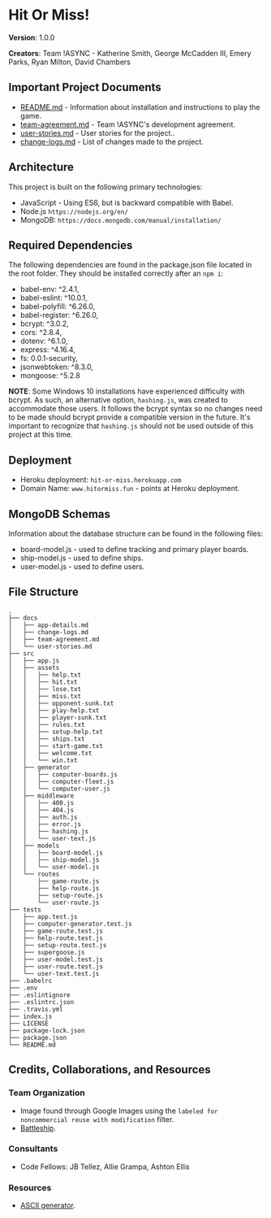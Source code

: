 # Hit Or Miss!

**Version**: 1.0.0

**Creators**: Team !ASYNC - Katherine Smith, George McCadden III, Emery Parks, Ryan Milton, David Chambers

## Important Project Documents
* [README.md](./,,/README.md) - Information about installation and instructions to play the game.
* [team-agreement.md](./docs/team-agreement.md) - Team !ASYNC's development agreement.
* [user-stories.md](./docs/user-stories.md) - User stories for the project..
* [change-logs.md](./docs/change-logs.md) - List of changes made to the project.

## Architecture
This project is built on the following primary technologies:
* JavaScript - Using ES6, but is backward compatible with Babel.
* Node.js ```https://nodejs.org/en/```
* MongoDB: ```https://docs.mongodb.com/manual/installation/``` 

## Required Dependencies
The following dependencies are found in the package.json file located in the root folder.  They should be installed correctly after an ``npm i``:
* babel-env: ^2.4.1,
* babel-eslint: ^10.0.1,
* babel-polyfill: ^6.26.0,
* babel-register: ^6.26.0,
* bcrypt: ^3.0.2,
* cors: ^2.8.4,
* dotenv: ^6.1.0,
* express: ^4.16.4,
* fs: 0.0.1-security,
* jsonwebtoken: ^8.3.0,
* mongoose: ^5.2.8

**NOTE**:  Some Windows 10 installations have experienced difficulty with bcrypt.  As such, an alternative option, ```hashing.js```, was created to accommodate those users.  It follows the bcrypt syntax so no changes need to be made should bcrypt provide a compatible version in the future.  It's important to recognize that `hashing.js` should not be used outside of this project at this time.

## Deployment
* Heroku deployment: ```hit-or-miss.herokuapp.com```
* Domain Name: ```www.hitormiss.fun``` - points at Heroku deployment.

## MongoDB Schemas
Information about the database structure can be found in the following files:
* board-model.js - used to define tracking and primary player boards.
* ship-model.js - used to define ships.
* user-model.js - used to define users.

## File Structure
```
.
├── docs
│   ├── app-details.md
│   ├── change-logs.md
│   ├── team-agreement.md
│   └── user-stories.md
├── src
│   ├── app.js
│   ├── assets
│   │   ├── help.txt
│   │   ├── hit.txt
│   │   ├── lose.txt
│   │   ├── miss.txt
│   │   ├── opponent-sunk.txt
│   │   ├── play-help.txt
│   │   ├── player-sunk.txt
│   │   ├── rules.txt
│   │   ├── setup-help.txt
│   │   ├── ships.txt
│   │   ├── start-game.txt
│   │   ├── welcome.txt
│   │   └── win.txt
│   ├── generator
│   │   ├── computer-boards.js
│   │   ├── computer-fleet.js
│   │   └── computer-user.js
│   ├── middleware
│   │   ├── 400.js
│   │   ├── 404.js
│   │   ├── auth.js
│   │   ├── error.js
│   │   ├── hashing.js
│   │   └── user-text.js
│   ├── models
│   │   ├── board-model.js
│   │   ├── ship-model.js
│   │   └── user-model.js
│   └── routes
│       ├── game-route.js
│       ├── help-route.js
│       ├── setup-route.js
│       └── user-route.js
├── tests
│   ├── app.test.js
│   ├── computer-generator.test.js
│   ├── game-route.test.js
│   ├── help-route.test.js
│   ├── setup-route.test.js
│   ├── supergoose.js
│   ├── user-model.test.js
│   ├── user-route.test.js
│   └── user-text.test.js
├── .babelrc
├── .env
├── .eslintignore
├── .eslintrc.json
├── .travis.yml
├── index.js
├── LICENSE
├── package-lock.json
├── package.json
└── README.md 

```
## Credits, Collaborations, and Resources

### Team Organization
* Image found through Google Images using the ``` labeled for noncommercial reuse with modification ``` filter.
* [Battleship](http://archive.defense.gov/DODCMSShare/NewsStoryPhoto/2009-08/hrs_090730-N-XXXXX-001c.jpg).

### Consultants
* Code Fellows: JB Tellez, Allie Grampa, Ashton Ellis

### Resources
* [ASCII generator](http://patorjk.com/software/taag/#p=display&f=Colossal&t=Hit%20or%20Miss!).
